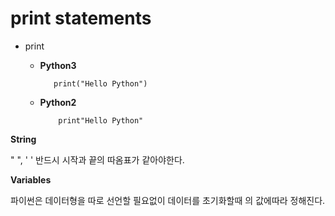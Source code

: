 print statements
================
* print

	*	 **Python3**

				print("Hello Python")

	*	**Python2**

				print"Hello Python"

**String**

" ", ' ' 반드시 시작과 끝의 따옴표가 같아야한다.

**Variables**

파이썬은 데이터형을 따로 선언할 필요없이 데이터를 초기화할때 의 값에따라 정해진다. 
